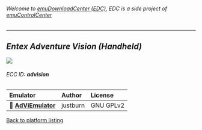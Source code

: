 ###### Welcome to [emuDownloadCenter (EDC)](https://github.com/PhoenixInteractiveNL/emuDownloadCenter/wiki/), EDC is a side project of [emuControlCenter](https://github.com/PhoenixInteractiveNL/emuControlCenter/wiki/)
***
## _Entex Adventure Vision (Handheld)_
![](https://raw.githubusercontent.com/wiki/PhoenixInteractiveNL/emuDownloadCenter/images_platform/ecc_advision_teaser.png)
###### ECC ID: **advision**

| Emulator   | Author      | License     |
|:-----------|:------------|:------------|
| :file_folder: [**AdViEmulator**](https://github.com/PhoenixInteractiveNL/emuDownloadCenter/wiki/Emulator-adviem#menu) | justburn | GNU GPLv2 |

[Back to platform listing](https://github.com/PhoenixInteractiveNL/emuDownloadCenter/wiki/EDC-Platform-List)

